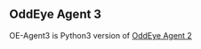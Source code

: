 **OddEye Agent 3**
---------

OE-Agent3 is Python3 version of [OddEye Agent 2](https://github.com/oddeyeco/oe-agent2)